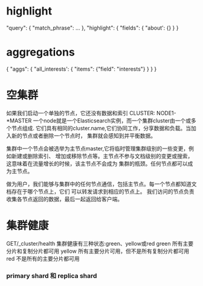 
# highlight
"query": {
	"match_phrase": ...
},
"highlight": {
	"fields": {
		"about': {}
	}
}
# aggregations
{
	"aggs": {
		"all_interests': {
			"items": {"field": "interests"}
		}
	}
}


# 空集群
如果我们启动一个单独的节点，它还没有数据和索引 CLUSTER: NODE1-*MASTER
一个node就是一个Elasticsearch实例，而一个集群cluster由一个或多个节点组成.
它们具有相同的cluster.name,它们协同工作，分享数据和负载。当加入新的节点或者删除一个节点时，
集群就会感知到并平衡数据。

集群中一个节点会被选举为主节点master,它将临时管理集群级别的一些变更，例如新建或删除索引、
增加或移除节点等。主节点不参与文档级别的变更或搜索，这意味着在流量增长的时候，该主节点不会成为
集群的瓶颈。任何节点都可以成为主节点。

做为用户，我们能够与集群中的任何节点通信，包括主节点。每一个节点都知道文档存在于哪个节点上，它们
可以转发请求到相应的节点上。 我们访问的节点负责收集各节点返回的数据，最后一起返回给客户端。

# 集群健康
GET/_cluster/health 集群健康有三种状态:green、yellow或red
green 所有主要分片和复制分片都可用
yellow 所有主要分片可用，但不是所有复制分片都可用
red 不是所有的主要分片都可用
### primary shard 和 replica shard















